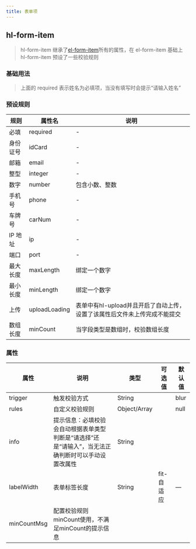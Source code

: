```yaml
---
title: 表单项
---
```


## hl-form-item

> hl-form-item 继承了[el-form-item](https://element-plus.gitee.io/zh-CN/component/form.html#formitem-attributes)所有的属性，在 el-form-item 基础上 hl-form-item 预设了一些校验规则

### 基础用法

<hl-demo-form-item/>

> 上面的 required 表示姓名为必填项，当没有填写时会提示“请输入姓名”

### 预设规则

| 规则     | 属性名        | 说明                                                                      |
| -------- | ------------- | ------------------------------------------------------------------------- |
| 必填     | required      | -                                                                         |
| 身份证号 | idCard        | -                                                                         |
| 邮箱     | email         | -                                                                         |
| 整型     | integer       | -                                                                         |
| 数字     | number        | 包含小数、整数                                                            |
| 手机号   | phone         | -                                                                         |
| 车牌号   | carNum        | -                                                                         |
| IP 地址  | ip            | -                                                                         |
| 端口     | port          | -                                                                         |
| 最大长度 | maxLength     | 绑定一个数字                                                              |
| 最小长度 | minLength     | 绑定一个数字                                                              |
| 上传     | uploadLoading | 表单中有hl-upload并且开启了自动上传，设置了该属性后文件未上传完成不能提交 |
| 数组长度 | minCount      | 当字段类型是数组时，校验数组长度                                          |

### 属性

| 属性        | 说明                                                                                               | 类型         | 可选值     | 默认值 |
| ----------- | -------------------------------------------------------------------------------------------------- | ------------ | ---------- | ------ |
| trigger     | 触发校验方式                                                                                       | String       |            | blur   |
| rules       | 自定义校验规则                                                                                     | Object/Array |            | null   |
| info        | 提示信息：必填校验会自动根据表单类型判断是“请选择”还是“请输入”，当无法正确判断时可以手动设置改属性 | String       |            |        |
| labelWidth  | 表单标签长度                                                                                       | String       | fit-自适应 | —      |
| minCountMsg | 配置校验规则minCount使用，不满足minCount的提示信息                                                 |              |            |        |
